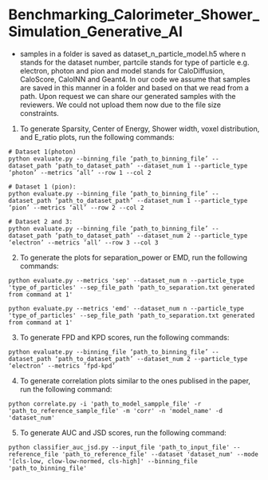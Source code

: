 # Benchmarking_Calorimeter_Shower_Simulation_Generative_AI

* samples in a folder is saved as dataset_n_particle_model.h5 where n stands for the dataset number, partcile stands for type of particle e.g. electron, photon and pion and model stands for CaloDiffusion, CaloScore, CaloINN and Geant4. In our code we assume that samples are saved in this manner in a folder and based on that we read from a path. Upon request we can share our generated samples with the reviewers. We could not upload them now due to the file size constraints.

1. To generate Sparsity, Center of Energy, Shower width, voxel distribution, and E_ratio plots, run the following commands:

```
# Dataset 1(photon)
python evaluate.py --binning_file ‘path_to_binning_file’ --dataset_path ‘path_to_dataset_path’ --dataset_num 1 --particle_type ‘photon’ --metrics ‘all’ --row 1 --col 2

# Dataset 1 (pion):
python evaluate.py --binning_file ‘path_to_binning_file’ --dataset_path ‘path_to_dataset_path’ --dataset_num 1 --particle_type ‘pion’ --metrics ‘all’ --row 2 --col 2

# Dataset 2 and 3:
python evaluate.py --binning_file ‘path_to_binning_file’ --dataset_path ‘path_to_dataset_path’ --dataset_num 2 --particle_type ‘electron’ --metrics ‘all’ --row 3 --col 3
```

2. To generate the plots for separation_power or EMD, run the following commands:

```
python evaluate.py --metrics 'sep' --dataset_num n --particle_type 'type_of_particles' --sep_file_path 'path_to_separation.txt generated from command at 1'

python evaluate.py --metrics 'emd' --dataset_num n --particle_type 'type_of_particles' --sep_file_path 'path_to_separation.txt generated from command at 1'
```

3. To generate FPD and KPD scores, run the following commands:
```
python evaluate.py --binning_file ‘path_to_binning_file’ --dataset_path ‘path_to_dataset_path’ --dataset_num 2 --particle_type ‘electron’ --metrics ‘fpd-kpd’ 
```

4. To generate correlation plots similar to the ones publised in the paper, run the following command:
```
python correlate.py -i 'path_to_model_sampple_file' -r 'path_to_reference_sample_file' -m 'corr' -n 'model_name' -d 'dataset_num'
```

5. To generate AUC and JSD scores, run the following command:
```
python classifier_auc_jsd.py --input_file 'path_to_input_file' --reference_file 'path_to_reference_file' --dataset 'dataset_num' --mode '[cls-low, clow-low-normed, cls-high]' --binning_file 'path_to_binning_file'
```


